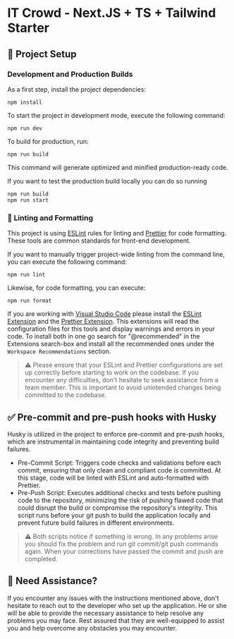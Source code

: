 # IT Crowd - Next.JS + TS + Tailwind Starter

## 🚀 Project Setup

### Development and Production Builds

As a first step, install the project dependencies:

```
npm install
```

To start the project in development mode, execute the following command:

```
npm run dev
```

To build for production, run:

```
npm run build
```

This command will generate optimized and minified production-ready code.

If you want to test the production build locally you can do so running

```
npm run build
npm run start
```

### 🧹 Linting and Formatting

This project is using [ESLint](https://eslint.org/) rules for linting and [Prettier](https://prettier.io/) for code formatting. These tools are common standards for front-end development.

If you want to manually trigger project-wide linting from the command line, you can execute the following command:

```
npm run lint
```

Likewise, for code formatting, you can execute:

```
npm run format
```

If you are working with [Visual Studio Code](https://code.visualstudio.com/) please install the [ESLint Extension](https://marketplace.visualstudio.com/items?itemName=dbaeumer.vscode-eslint) and the [Prettier Extension](https://marketplace.visualstudio.com/items?itemName=esbenp.prettier-vscode).
This extensions will read the configuration files for this tools and display warnings and errors in your code.
To install both in one go search for "@recommended" in the Extensions search-box and install all the recommended ones under the `Workspace Recommendations` section. <br/>

> ⚠️ Please ensure that your ESLint and Prettier configurations are set up correctly before starting to work on the codebase. If you encounter any difficulties, don't hesitate to seek assistance from a team member. This is important to avoid unintended changes being committed to the codebase.

## ✅ Pre-commit and pre-push hooks with Husky

Husky is utilized in the project to enforce pre-commit and pre-push hooks, which are instrumental in maintaining code integrity and preventing build failures.

- Pre-Commit Script:
  Triggers code checks and validations before each commit, ensuring that only clean and compliant code is committed.
  At this stage, code will be linted with ESLint and auto-formatted with Prettier.
- Pre-Push Script:
  Executes additional checks and tests before pushing code to the repository, minimizing the risk of pushing flawed code that could disrupt the build or compromise the repository's integrity. This script runs before your git push to build the application locally and prevent future build failures in different environments.

> ⚠️ Both scripts notice if something is wrong. In any problems arise you should fix the problem and run git commit/git push commands again. When your corrections have passed the commit and push are completed.

## 🙋 Need Assistance?

If you encounter any issues with the instructions mentioned above, don't hesitate to reach out to the developer who set up the application. He or she will be able to provide the necessary assistance to help resolve any problems you may face. Rest assured that they are well-equipped to assist you and help overcome any obstacles you may encounter.
